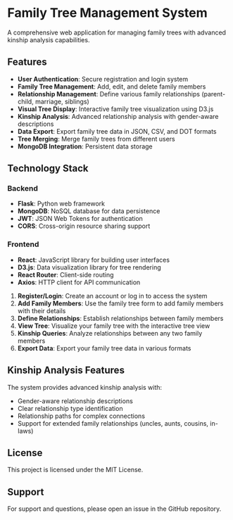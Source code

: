 # Family Tree Management System

A comprehensive web application for managing family trees with advanced kinship analysis capabilities.

## Features

- **User Authentication**: Secure registration and login system
- **Family Tree Management**: Add, edit, and delete family members
- **Relationship Management**: Define various family relationships (parent-child, marriage, siblings)
- **Visual Tree Display**: Interactive family tree visualization using D3.js
- **Kinship Analysis**: Advanced relationship analysis with gender-aware descriptions
- **Data Export**: Export family tree data in JSON, CSV, and DOT formats
- **Tree Merging**: Merge family trees from different users
- **MongoDB Integration**: Persistent data storage

## Technology Stack

### Backend
- **Flask**: Python web framework
- **MongoDB**: NoSQL database for data persistence
- **JWT**: JSON Web Tokens for authentication
- **CORS**: Cross-origin resource sharing support

### Frontend
- **React**: JavaScript library for building user interfaces
- **D3.js**: Data visualization library for tree rendering
- **React Router**: Client-side routing
- **Axios**: HTTP client for API communication



1. **Register/Login**: Create an account or log in to access the system
2. **Add Family Members**: Use the family tree form to add family members with their details
3. **Define Relationships**: Establish relationships between family members
4. **View Tree**: Visualize your family tree with the interactive tree view
5. **Kinship Queries**: Analyze relationships between any two family members
6. **Export Data**: Export your family tree data in various formats

## Kinship Analysis Features

The system provides advanced kinship analysis with:
- Gender-aware relationship descriptions
- Clear relationship type identification
- Relationship paths for complex connections
- Support for extended family relationships (uncles, aunts, cousins, in-laws)



## License

This project is licensed under the MIT License.

## Support

For support and questions, please open an issue in the GitHub repository. 
